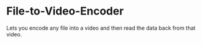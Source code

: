 # File-to-Video-Encoder
Lets you encode any file into a video and then read the data back from that video.
